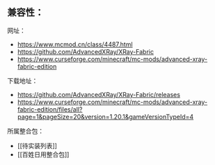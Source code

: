 兼容性：
- 

网址：
- https://www.mcmod.cn/class/4487.html
- https://github.com/AdvancedXRay/XRay-Fabric
- https://www.curseforge.com/minecraft/mc-mods/advanced-xray-fabric-edition

下载地址：
- https://github.com/AdvancedXRay/XRay-Fabric/releases
- https://www.curseforge.com/minecraft/mc-mods/advanced-xray-fabric-edition/files/all?page=1&pageSize=20&version=1.20.1&gameVersionTypeId=4

所属整合包：
- [[待实装列表]]
- [[百姓日用整合包]]